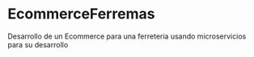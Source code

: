 # EcommerceFerremas
Desarrollo de un Ecommerce para una ferreteria usando microservicios para su desarrollo
